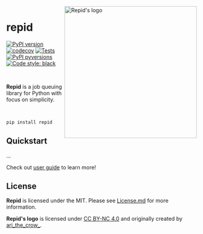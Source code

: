 <a href="https://www.instagram.com/p/Cd-ob1NNZ84/">
  <picture>
    <source media="(prefers-color-scheme: dark)" srcset="https://gist.github.com/aleksul/47ef6993e13a23371762176e7e206b30/raw/f0f2265e4cb22dd2f2886027965d54379fc6a688/repid_dark_logo.svg">
    <source media="(prefers-color-scheme: light)" srcset="https://gist.github.com/aleksul/47ef6993e13a23371762176e7e206b30/raw/f0f2265e4cb22dd2f2886027965d54379fc6a688/repid_light_logo.svg">
    <img alt="Repid's logo" width="350" align="right">
  </picture>
</a>

# repid

[![PyPI version](https://img.shields.io/pypi/v/repid.svg)](https://pypi.org/project/repid/)
[![codecov](https://codecov.io/gh/aleksul/repid/branch/main/graph/badge.svg?token=IP3Z1VXB1G)](https://codecov.io/gh/aleksul/repid)
[![Tests](https://github.com/aleksul/repid/actions/workflows/tests.yaml/badge.svg)](https://github.com/aleksul/repid/actions/workflows/tests.yaml)
[![PyPI pyversions](https://img.shields.io/pypi/pyversions/repid.svg)](https://pypi.python.org/pypi/repid/)
[![Code style: black](https://img.shields.io/badge/code%20style-black-000000.svg)](https://github.com/psf/black)

<br>

**Repid** is a job queuing library for Python with focus on simplicity.

<br>

```bash
pip install repid
```

## Quickstart

...

Check out [user guide] to learn more!

## License

**Repid** is licensed under the MIT. Please see [License.md] for more information.

**Repid's logo** is licensed under [CC BY-NC 4.0] and originally created by [ari_the_crow_].

[License.md]: https://github.com/aleksul/repid/blob/master/LICENSE
[user guide]: https://aleksul.github.io/repid
[CC BY-NC 4.0]: https://creativecommons.org/licenses/by-nc/4.0/
[ari_the_crow_]: https://www.instagram.com/p/Cd-ob1NNZ84/
